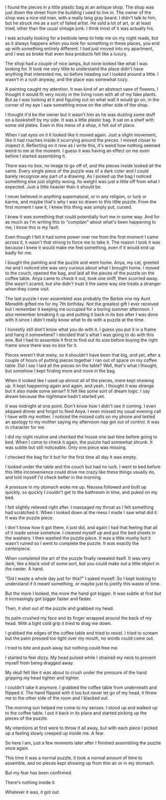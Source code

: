I found the pieces in a little plastic bag at an antique shop. The shop was just down the street from the building I used to live in. The owner of the shop was a nice old man, with a really long gray beard. I didn't talk to him, but he struck me as a sort of failed artist. He sold a lot of art, or at least tried, other than the usual vintage junk. I think most of it was actually his. 

I was actually looking for a bedside lamp to help me on my night reads, but as it always happens when you look for something in these places, you end up with something entirely different. I had just moved into my apartment, and I was so broke that even Ikea products felt like a luxury. 

The shop had a couple of nice lamps, but none looked like what I was looking for. It took me very little to understand the place didn't have anything that interested me, so before heading out I looked around a little. I wasn't in a rush anyway, and the place was somewhat cozy. 

A painting caught my attention. It was kind of an abstract vase of flowers, I thought it would fit very nicely in the living room with all of my fake plants. But as I was looking at it and figuring out on what wall it would go on, in the corner of my eye I saw something move on the other side of the shop.

 I thought it'd be the owner but it wasn't him as he was dusting some stuff on a bookshelf by my side. It was a little plastic bag. It sat on a shelf with some old plates. Even in this mess of a shop, it felt out of place.

When I sat eyes on it it looked like it moved again. Just a slight movement, like it had roaches inside it scurrying around the pieces. I moved closer to inspect it. Reflecting on it now as I write this, it's weird how nothing seemed weird to me at the moment. I guess it was having an effect on me even before I started assembling it. 

There was no box, no image to go off of, and the pieces inside looked all the same. Every single piece of the puzzle was of a dark color and I could barely recognize any part of a drawing. As I picked up the bag I noticed something else just slightly wrong. Its weight was just a little off from what I expected. Just a little heavier than it should be.

I never believed in anything supernatural, or in any religion, or luck or karma, and maybe that's why I was so drawn to this little puzzle. From the first moment I saw it, I knew this thing was simply put, cursed. 

I knew it was something that could potentially hurt me in some way. And for as much as I'm writing this to "complain" about what's been happening to me, I know this is my fault. 

Even though I felt it had some power over me from the first moment I came across it, it wasn't that strong to force me to take it. The reason I took it was because I knew it would make me feel something, even if it would end up badly for me. 

I bought the painting and the puzzle and went home. Anya, my cat, greeted me and I noticed she was very curious about what I brought home. I moved to the couch, opened the bag, and laid all the pieces of the puzzle on the coffee table. Anya came to check it out, took one sniff, then scurried away. She wasn't scared, but she didn't trust it the same way she treats a stranger when they come visit. 

The last puzzle I ever assembled was probably the Barbie one my Aunt Meredith gifted me for my 7th birthday. Not the greatest gift I ever received but I remember it keeping me occupied for a boring summer afternoon. I also remember breaking it up and putting it back in its box after I was done with it since I didn't really know what to do with a puzzle at the time.

I honestly still don't know what you do with it. I guess you put it in a frame and hang it somewhere? I decided that's what I was going to do with this one. But I had to assemble it first to find out its size before buying the right frame since there was no box for it. 

Pieces weren't that many, so it shouldn't have been that big, and yet, after a couple of hours of putting pieces together I ran out of space on my coffee table. Did I say I laid all the pieces on the table? Well, that's what I thought, but somehow I kept finding more and more in the bag. 

When it looked like I used up almost all of the pieces, more kept showing up. It kept happening again and again, and yeah, I thought it was strange but it also made some sense? It felt like some sort of dream logic. I say dream because the nightmare hadn't started yet. 

It was midnight at one point. Don't know how I didn't see it coming. I even skipped dinner and forgot to feed Anya. I even missed my usual evening call I have with my mother. I noticed the missed calls on my phone and texted an apology to my mother saying my afternoon nap got out of control. It was in character for me. 

I did my night routine and checked the house one last time before going to bed. When I came to check it again, the puzzle had somewhat shrunk. It was subtle but still noticeable. Only one piece was missing. 

I checked the bag for it but for the first time all day it was empty. 

I looked under the table and the couch but had no luck. I went to bed before this little inconvenience could drive me crazy like these things usually do, and told myself I'd check better in the morning.

A pressure in my stomach woke me up. Nausea followed and built up quickly, so quickly I couldn't get to the bathroom in time, and puked on my bed. 

I felt slightly relieved right after. I massaged my throat as I felt something had scratched it. When I looked down at the mess I made I saw what did it. It was the puzzle piece.

I don't know how it got there, it just did, and again I had that feeling that all of it made sense somehow. I cleaned myself up and put the bed sheets in the washers. I then washed the puzzle piece. It was a little mushy but it wasn't ruined so I went to complete the puzzle. It was exactly the centerpiece. 

When completed the art of the puzzle finally revealed itself. It was very dark, like a black void of some sort, but you could make out a little object in the center. A hand. 

"Did I waste a whole day just for this?" I asked myself. So I kept looking to understand if it meant something, or maybe just to justify this waste of time. 

But the more I looked, the more the hand got bigger. It was subtle at first but it increasingly got bigger faster and faster. 

Then, it shot out of the puzzle and grabbed my head. 

Its palm crushed my face and its finger wrapped around the back of my head. With a tight cold grip it tried to drag me down. 

I grabbed the edges of the coffee table and tried to resist. I tried to scream but the palm pressed too tight over my mouth, no words could come out. 

I tried to bite and push away but nothing could free me. 

I started to feel dizzy. My head pulsed while I strained my neck to prevent myself from being dragged away. 

My skull felt like it was about to crush under the pressure of the hand gripping my head tighter and tighter. 

I couldn't take it anymore. I grabbed the coffee table from underneath and flipped it. The hand flipped with it too but never let go of my head, it threw me to the other side of the room and I blacked out. 

The morning sun helped me come to my senses. I stood up and walked up to the coffee table. I put it back in its place and started picking up the pieces of the puzzle. 

My intentions at first were to throw it all away, but with each piece I picked up a feeling slowly creeped up inside me. A fear.

So here I am, just a few moments later after I finished assembling the puzzle once again. 

This time it was a normal puzzle, it took a normal amount of time to assemble, and no pieces kept showing up from thin air or in my stomach. 

But my fear has been confirmed. 

There's nothing inside it. 

Whatever it was, it got out. 